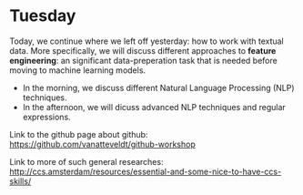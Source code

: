 # Tuesday

Today, we continue where we left off yesterday: how to work with textual data. More specifically, we will discuss different approaches to **feature engineering**: an significant data-preperation task that is needed before moving to machine learning models.

- In the morning, we discuss different Natural Language Processing (NLP) techniques.
- In the afternoon, we will dicuss advanced NLP techniques and regular expressions.

Link to the github page about github: https://github.com/vanatteveldt/github-workshop

Link to more of such general researches: http://ccs.amsterdam/resources/essential-and-some-nice-to-have-ccs-skills/
